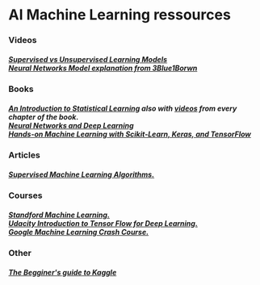 <h1>AI Machine Learning ressources</h1>


<h3>Videos</h3>

<h5>
  <a href="https://d3c33hcgiwev3.cloudfront.net/b-HZAmpQEeiEwg4WmF3VaA.processed/full/360p/index.webm?Expires=1582675200&Signature=Ou5tlzDhd5BvaafryDn7MFOz2RUlHqAKl1X8n3VCkgFhCMKM6bYSxOjHqwDP5pXTHr0MmBbweepv0287uhh3uUItKSZdXHMtwpVFDYOjg--qQ27aRyEZd4Dg~CenW3s3PK5MpYX9zOp8E1GeMFoJTSSE0kCt6UV8d2f8fUN5FLo_&Key-Pair-Id=APKAJLTNE6QMUY6HBC5A">Supervised vs Unsupervised Learning Models</a><br>
  <a href="https://www.youtube.com/watch?v=aircAruvnKk&list=PLZHQObOWTQDNU6R1_67000Dx_ZCJB-3pi">Neural Networks Model explanation from 3Blue1Borwn</a>
</h5>


<h3>Books</h3>

<h5>
  <a href="http://faculty.marshall.usc.edu/gareth-james/ISL/index.html">An Introduction to Statistical Learning</a> also with <a href="https://www.dataschool.io/15-hours-of-expert-machine-learning-videos/"> videos</a> from every chapter of the book. <br>
  <a href="http://neuralnetworksanddeeplearning.com/">Neural Networks and Deep Learning</a><br>
  <a href="https://www.amazon.es/Hands-Machine-Learning-Scikit-Learn-TensorFlow/dp/1492032646/">Hands-on Machine Learning with Scikit-Learn, Keras, and TensorFlow</a><br>
 </h5>


<h3>Articles</h3>
<h5>
  <a href="https://www.toptal.com/machine-learning/supervised-machine-learning-algorithms">Supervised Machine Learning Algorithms.</a>
</h5>

<h3>Courses</h3>
<h5>
  <a href="https://www.coursera.org/learn/machine-learning">Standford Machine Learning.</a><br>
  <a href="https://www.udacity.com/course/intro-to-tensorflow-for-deep-learning--ud187">Udacity Introduction to Tensor Flow for Deep Learning.</a><br>
  <a href="https://developers.google.com/machine-learning/crash-course">Google Machine Learning Crash Course.</a><br>
</h5>

<h3>Other</h3>
<h5>
  <a href="https://elitedatascience.com/beginner-kaggle">The Begginer's guide to Kaggle</a><br>
 
</h5>

  
  
